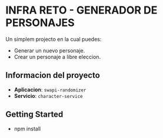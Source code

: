 # INFRA RETO - GENERADOR DE PERSONAJES

Un simplem projecto en la cual puedes:
  - Generar un nuevo personaje.
  - Crear un personaje a libre eleccion.

## Informacion del proyecto

- **Aplicacion**: `swapi-randomizer`
- **Servicio**: `character-service`


## Getting Started

- npm install

